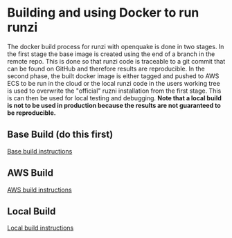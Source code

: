 # Building and using Docker to run runzi

The docker build process for runzi with openquake is done in two stages. In the first stage the base image is created using the end of a branch in the remote repo. This is done so that runzi code is traceable to a git commit that can be found on GitHub and therefore results are reproducible. In the second phase, the built docker image is either tagged and pushed to AWS ECS to be run in the cloud or the local runzi code in the users working tree is used to overwrite the "official" ruzni installation from the first stage. This is can then be used for local testing and debugging. **Note that a local build is not to be used in production because the results are not guaranteed to be reproducible.**

## Base Build (do this first)
[Base build instructions](docker_setup_oq_base.md)

## AWS Build
[AWS build instructions](./docker_setup_oq_AWS.md)

## Local Build
[Local build instructions](./docker_setup_oq_local.md)

